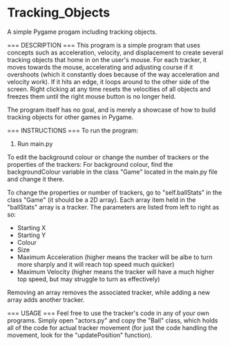 # Tracking_Objects
A simple Pygame progam including tracking objects.

=== DESCRIPTION ===
This program is a simple program that uses concepts such as acceleration, velocity, and displacement to create several tracking objects that home in on the user's mouse. For each tracker, it moves towards the mouse, accelerating and adjusting course if it overshoots (which it constantly does because of the way acceleration and velocity work). If it hits an edge, it loops around to the other side of the screen. Right clicking at any time resets the velocities of all objects and freezes them until the right mouse button is no longer held.

The program itself has no goal, and is merely a showcase of how to build tracking objects for other games in Pygame.

=== INSTRUCTIONS ===
To run the program:
1. Run main.py

To edit the background colour or change the number of trackers or the properties of the trackers:
For background colour, find the backgroundColour variable in the class "Game" located in the main.py file and change it there.

To change the properties or number of trackers, go to "self.ballStats" in the class "Game" (it should be a 2D array). Each array item held in the "ballStats" array is a tracker. The parameters are listed from left to right as so:
- Starting X
- Starting Y
- Colour
- Size
- Maximum Acceleration (higher means the tracker will be albe to turn more sharply and it will reach top speed much quicker)
- Maximum Velocity (higher means the tracker will have a much higher top speed, but may struggle to turn as effectively)

Removing an array removes the associated tracker, while adding a new array adds another tracker.

=== USAGE ===
Feel free to use the tracker's code in any of your own programs. Simply open "actors.py" and copy the "Ball" class, which holds all of the code for actual tracker movement (for just the code handling the movement, look for the "updatePosition" function).

